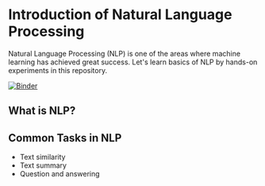 # Introduction of Natural Language Processing

Natural Language Processing (NLP) is one of the areas where machine learning has achieved great success. Let's learn basics of NLP by hands-on experiments in this repository. 

[![Binder](https://mybinder.org/badge_logo.svg)](https://mybinder.org/v2/gh/jimmyhu4/nlp-intro/master)

## What is NLP?

## Common Tasks in NLP

- Text similarity
- Text summary
- Question and answering
